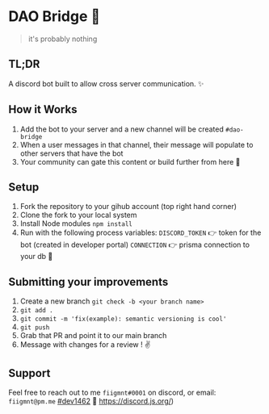 # DAO Bridge 🌁

>it's probably nothing

## TL;DR

A discord bot built to allow cross server communication.  ✨

## How it Works

1. Add the bot to your server and a new channel will be created `#dao-bridge`
2. When a user messages in that channel, their message will populate to other servers that have the bot
3. Your community can gate this content or build further from here 🤙

## Setup

1. Fork the repository to your gihub account (top right hand corner)
2. Clone the fork to your local system
3. Install Node modules `npm install`
4. Run with the following process variables:
   `DISCORD_TOKEN` :point_right:  token for the bot (created in developer portal)
   `CONNECTION` :point_right: prisma connection to your db 🍄

## Submitting your improvements

1. Create a new branch `git check -b <your branch name>`
2. `git add .`
3. `git commit -m 'fix(example): semantic versioning is cool'`
4. `git push`
5. Grab that PR and point it to our main branch
6. Message with changes for a review ! :v:

## Support

Feel free to reach out to me `fiigmnt#0001` on discord, or email: `fiigmnt@pm.me`  [#dev1462](https://twitter.com/fiigmnt) 🤙 https://discord.js.org/)
